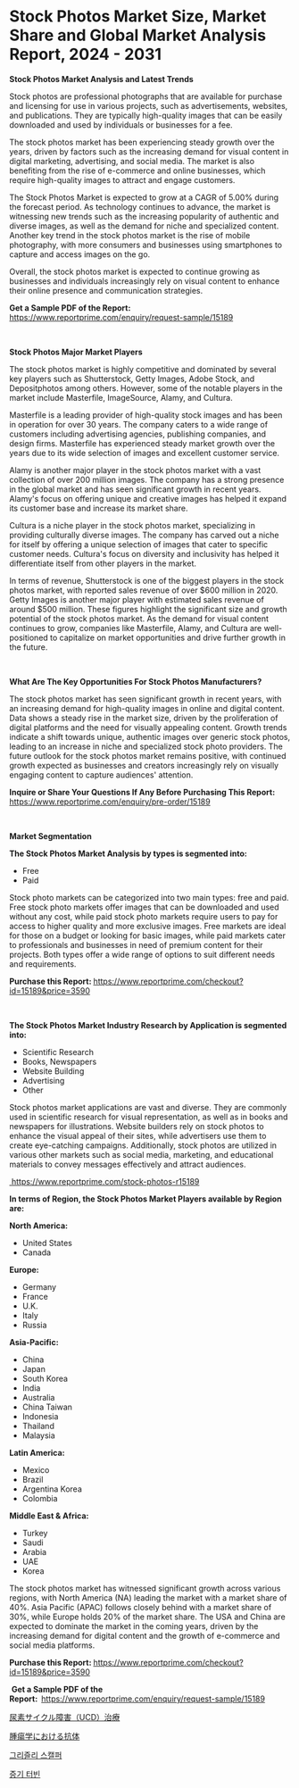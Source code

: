<p><h1>Stock Photos Market Size, Market Share and Global Market Analysis Report, 2024 - 2031</h1></p><p><strong>Stock Photos Market Analysis and Latest Trends</strong></p>
<p><p>Stock photos are professional photographs that are available for purchase and licensing for use in various projects, such as advertisements, websites, and publications. They are typically high-quality images that can be easily downloaded and used by individuals or businesses for a fee.</p><p>The stock photos market has been experiencing steady growth over the years, driven by factors such as the increasing demand for visual content in digital marketing, advertising, and social media. The market is also benefiting from the rise of e-commerce and online businesses, which require high-quality images to attract and engage customers.</p><p>The Stock Photos Market is expected to grow at a CAGR of 5.00% during the forecast period. As technology continues to advance, the market is witnessing new trends such as the increasing popularity of authentic and diverse images, as well as the demand for niche and specialized content. Another key trend in the stock photos market is the rise of mobile photography, with more consumers and businesses using smartphones to capture and access images on the go.</p><p>Overall, the stock photos market is expected to continue growing as businesses and individuals increasingly rely on visual content to enhance their online presence and communication strategies.</p></p>
<p><strong>Get a Sample PDF of the Report:&nbsp;</strong> <a href="https://www.reportprime.com/enquiry/request-sample/15189">https://www.reportprime.com/enquiry/request-sample/15189</a></p>
<p>&nbsp;</p>
<p><strong>Stock Photos Major Market Players</strong></p>
<p><p>The stock photos market is highly competitive and dominated by several key players such as Shutterstock, Getty Images, Adobe Stock, and Depositphotos among others. However, some of the notable players in the market include Masterfile, ImageSource, Alamy, and Cultura.</p><p>Masterfile is a leading provider of high-quality stock images and has been in operation for over 30 years. The company caters to a wide range of customers including advertising agencies, publishing companies, and design firms. Masterfile has experienced steady market growth over the years due to its wide selection of images and excellent customer service.</p><p>Alamy is another major player in the stock photos market with a vast collection of over 200 million images. The company has a strong presence in the global market and has seen significant growth in recent years. Alamy's focus on offering unique and creative images has helped it expand its customer base and increase its market share.</p><p>Cultura is a niche player in the stock photos market, specializing in providing culturally diverse images. The company has carved out a niche for itself by offering a unique selection of images that cater to specific customer needs. Cultura's focus on diversity and inclusivity has helped it differentiate itself from other players in the market.</p><p>In terms of revenue, Shutterstock is one of the biggest players in the stock photos market, with reported sales revenue of over $600 million in 2020. Getty Images is another major player with estimated sales revenue of around $500 million. These figures highlight the significant size and growth potential of the stock photos market. As the demand for visual content continues to grow, companies like Masterfile, Alamy, and Cultura are well-positioned to capitalize on market opportunities and drive further growth in the future.</p></p>
<p>&nbsp;</p>
<p><strong>What Are The Key Opportunities For Stock Photos Manufacturers?</strong></p>
<p><p>The stock photos market has seen significant growth in recent years, with an increasing demand for high-quality images in online and digital content. Data shows a steady rise in the market size, driven by the proliferation of digital platforms and the need for visually appealing content. Growth trends indicate a shift towards unique, authentic images over generic stock photos, leading to an increase in niche and specialized stock photo providers. The future outlook for the stock photos market remains positive, with continued growth expected as businesses and creators increasingly rely on visually engaging content to capture audiences' attention.</p></p>
<p><strong>Inquire or Share Your Questions If Any Before Purchasing This Report:</strong> <a href="https://www.reportprime.com/enquiry/pre-order/15189">https://www.reportprime.com/enquiry/pre-order/15189</a></p>
<p>&nbsp;</p>
<p><strong>Market Segmentation</strong></p>
<p><strong>The Stock Photos Market Analysis by types is segmented into:</strong></p>
<p><ul><li>Free</li><li>Paid</li></ul></p>
<p><p>Stock photo markets can be categorized into two main types: free and paid. Free stock photo markets offer images that can be downloaded and used without any cost, while paid stock photo markets require users to pay for access to higher quality and more exclusive images. Free markets are ideal for those on a budget or looking for basic images, while paid markets cater to professionals and businesses in need of premium content for their projects. Both types offer a wide range of options to suit different needs and requirements.</p></p>
<p><strong>Purchase this Report:&nbsp;</strong><a href="https://www.reportprime.com/checkout?id=15189&price=3590">https://www.reportprime.com/checkout?id=15189&price=3590</a></p>
<p>&nbsp;</p>
<p><strong>The Stock Photos Market Industry Research by Application is segmented into:</strong></p>
<p><ul><li>Scientific Research</li><li>Books, Newspapers</li><li>Website Building</li><li>Advertising</li><li>Other</li></ul></p>
<p><p>Stock photos market applications are vast and diverse. They are commonly used in scientific research for visual representation, as well as in books and newspapers for illustrations. Website builders rely on stock photos to enhance the visual appeal of their sites, while advertisers use them to create eye-catching campaigns. Additionally, stock photos are utilized in various other markets such as social media, marketing, and educational materials to convey messages effectively and attract audiences.</p></p>
<p><a href="https://www.reportprime.com/stock-photos-r15189">&nbsp;https://www.reportprime.com/stock-photos-r15189</a></p>
<p><strong>In terms of Region, the Stock Photos Market Players available by Region are:</strong></p>
<p>
    <p> <strong> North America: </strong>
        <ul>
            <li>United States</li>
            <li>Canada</li>
        </ul>
        </p> 
    <p> <strong> Europe: </strong>
        <ul>
            <li>Germany</li>
            <li>France</li>
            <li>U.K.</li>
            <li>Italy</li>
            <li>Russia</li>
        </ul>
        </p> 
    <p> <strong> Asia-Pacific: </strong>
        <ul>
            <li>China</li>
            <li>Japan</li>
            <li>South Korea</li>
            <li>India</li>
            <li>Australia</li>
            <li>China Taiwan</li>
            <li>Indonesia</li>
            <li>Thailand</li>
            <li>Malaysia</li>
        </ul>
        </p> 
    <p> <strong> Latin America: </strong>
        <ul>
            <li>Mexico</li>
            <li>Brazil</li>
            <li>Argentina Korea</li>
            <li>Colombia</li>
        </ul>
        </p> 
    <p> <strong> Middle East & Africa: </strong>
        <ul>
            <li>Turkey</li>
            <li>Saudi</li>
            <li>Arabia</li>
            <li>UAE</li>
            <li>Korea</li>
        </ul>
    </p>
    </p>
<p><p>The stock photos market has witnessed significant growth across various regions, with North America (NA) leading the market with a market share of 40%. Asia Pacific (APAC) follows closely behind with a market share of 30%, while Europe holds 20% of the market share. The USA and China are expected to dominate the market in the coming years, driven by the increasing demand for digital content and the growth of e-commerce and social media platforms.</p></p>
<p><strong>Purchase this Report: </strong><a href="https://www.reportprime.com/checkout?id=15189&price=3590">https://www.reportprime.com/checkout?id=15189&price=3590</a></p>
<p>&nbsp;<strong>Get a Sample PDF of the Report:&nbsp;&nbsp;</strong><a href="https://www.reportprime.com/enquiry/request-sample/15189">https://www.reportprime.com/enquiry/request-sample/15189</a></p>
<p><strong></strong></p>
<p><p><a href="https://github.com/kegley4963/Market-Research-Report-List-1/blob/main/573346081482.md">尿素サイクル障害（UCD）治療</a></p><p><a href="https://github.com/FrancoWeber2023/Market-Research-Report-List-1/blob/main/830122281483.md">腫瘍学における抗体</a></p><p><a href="https://github.com/wallacBahrtyinger567686/Market-Research-Report-List-1/blob/main/655802075928.md">그리즐리 스캘퍼</a></p><p><a href="https://github.com/AidenReinger/Market-Research-Report-List-1/blob/main/106305575929.md">증기 터빈</a></p></p>